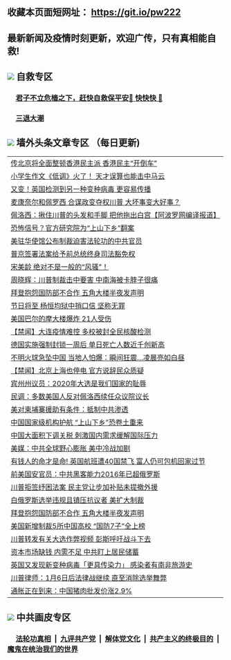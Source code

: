 ## 收藏本页面短网址： https://git.io/pw222
## 最新新闻及疫情时刻更新，欢迎广传，只有真相能自救! 



## <img src="https://img.icons8.com/cute-clipart/2x/circled-right.png">  自救专区

 ### &nbsp;&nbsp;&nbsp;&nbsp; [君子不立危樯之下，赶快自救保平安🍎 快快快 📩](https://github.com/pwgy/td/blob/master/README.md)
 
 ### &nbsp;&nbsp;&nbsp;&nbsp; [三退大潮](https://is.gd/fCPoKo) 
 
## <img src="https://img.icons8.com/cute-clipart/2x/circled-right.png"> 墙外头条文章专区 （每日更新)

<Table>
<tr><td colspan="2" align="left"><a href="https://ocskusam.xhuyd.press/?name=c1258878&key=encdeuyadochlaxz&from=pw2">传北京将全面整顿香港民主派 香港民主“开倒车”</a></td></tr>
<tr><td colspan="2" align="left"><a href="https://ocskusam.xhuyd.press/?name=c1258945&key=encdeuyadochlaxz&from=pw2">小学生作文《低调》火了！ 天才误算也能击中马云</a></td></tr>
<tr><td colspan="2" align="left"><a href="https://ocskusam.xhuyd.press/?name=c1258930&key=encdeuyadochlaxz&from=pw2">又变！英国检测到另一种变种病毒 更容易传播</a></td></tr>
<tr><td colspan="2" align="left"><a href="https://ocskusam.xhuyd.press/?name=c1258942&key=encdeuyadochlaxz&from=pw2">麦康奈尔和佩罗西 合谋政变夺权川普 大坏事变大好事？</a></td></tr>
<tr><td colspan="2" align="left"><a href="https://ocskusam.xhuyd.press/?name=c1258950&key=encdeuyadochlaxz&from=pw2">佩洛西：揪住川普的头发和手脚 把他拖出白宫【阿波罗网编译报道】</a></td></tr>
<tr><td colspan="2" align="left"><a href="https://ocskusam.xhuyd.press/?name=c1258944&key=encdeuyadochlaxz&from=pw2">恐怖信号？官方研究院为“上山下乡”翻案</a></td></tr>
<tr><td colspan="2" align="left"><a href="https://ocskusam.xhuyd.press/?name=c1258935&key=encdeuyadochlaxz&from=pw2">美驻华使馆公布制裁迫害法轮功的中共官员</a></td></tr>
<tr><td colspan="2" align="left"><a href="https://ocskusam.xhuyd.press/?name=c1258928&key=encdeuyadochlaxz&from=pw2">普京签署法案给予前总统终身司法豁免权</a></td></tr>
<tr><td colspan="2" align="left"><a href="https://ocskusam.xhuyd.press/?name=c1258951&key=encdeuyadochlaxz&from=pw2">宋美龄 绝对不是一般的“风骚”！</a></td></tr>
<tr><td colspan="2" align="left"><a href="https://ocskusam.xhuyd.press/?name=c1258872&key=encdeuyadochlaxz&from=pw2">周晓辉：川普制裁击中要害 中南海被卡脖子很痛</a></td></tr>
<tr><td colspan="2" align="left"><a href="https://ocskusam.xhuyd.press/?name=c1258925&key=encdeuyadochlaxz&from=pw2">拜登抱怨国防部不合作 五角大楼半夜发声明</a></td></tr>
<tr><td colspan="2" align="left"><a href="https://ocskusam.xhuyd.press/?name=c1258861&key=encdeuyadochlaxz&from=pw2">节日将至 杨恒均狱中捎口信 坚称无罪</a></td></tr>
<tr><td colspan="2" align="left"><a href="https://ocskusam.xhuyd.press/?name=c1258938&key=encdeuyadochlaxz&from=pw2">美国巴尔的摩大楼爆炸 21人受伤</a></td></tr>
<tr><td colspan="2" align="left"><a href="https://ocskusam.xhuyd.press/?name=c1258862&key=encdeuyadochlaxz&from=pw2">【禁闻】大连疫情难控 多校被封全民核酸检测</a></td></tr>
<tr><td colspan="2" align="left"><a href="https://ocskusam.xhuyd.press/?name=c1258941&key=encdeuyadochlaxz&from=pw2">德国实施强制封锁一周后 单日死亡人数近千创新高</a></td></tr>
<tr><td colspan="2" align="left"><a href="https://ocskusam.xhuyd.press/?name=c1258885&key=encdeuyadochlaxz&from=pw2">不明火球急坠中国 当地人怕爆：瞬间狂震…凌晨亮如白昼</a></td></tr>
<tr><td colspan="2" align="left"><a href="https://ocskusam.xhuyd.press/?name=c1258863&key=encdeuyadochlaxz&from=pw2">【禁闻】北京上海也停电 官方说辞民众质疑</a></td></tr>
<tr><td colspan="2" align="left"><a href="https://ocskusam.xhuyd.press/?name=c1258939&key=encdeuyadochlaxz&from=pw2">宾州州议员：2020年大选是我们国家的耻辱</a></td></tr>
<tr><td colspan="2" align="left"><a href="https://ocskusam.xhuyd.press/?name=c1258923&key=encdeuyadochlaxz&from=pw2">民调：多数美国人反对佩洛西续任众议院议长</a></td></tr>
<tr><td colspan="2" align="left"><a href="https://ocskusam.xhuyd.press/?name=c1258929&key=encdeuyadochlaxz&from=pw2">美对柬埔寨援助有条件：抵制中共渗透</a></td></tr>
<tr><td colspan="2" align="left"><a href="https://ocskusam.xhuyd.press/?name=c1258877&key=encdeuyadochlaxz&from=pw2">中国国家级机构护航 “上山下乡”恐卷土重来</a></td></tr>
<tr><td colspan="2" align="left"><a href="https://ocskusam.xhuyd.press/?name=c1258897&key=encdeuyadochlaxz&from=pw2">中国大面积下调关税 刺激国内需求缓解国际压力</a></td></tr>
<tr><td colspan="2" align="left"><a href="https://ocskusam.xhuyd.press/?name=c1258926&key=encdeuyadochlaxz&from=pw2">美媒：中共全球野心膨胀 美中冷战加剧</a></td></tr>
<tr><td colspan="2" align="left"><a href="https://ocskusam.xhuyd.press/?name=c1258943&key=encdeuyadochlaxz&from=pw2">有钱人的命才是命! 英国航班遭40国禁飞 富人仍可包机回家过节</a></td></tr>
<tr><td colspan="2" align="left"><a href="https://ocskusam.xhuyd.press/?name=c1258927&key=encdeuyadochlaxz&from=pw2">前美国安官员：中共黑客能力2016年已超俄罗斯</a></td></tr>
<tr><td colspan="2" align="left"><a href="https://ocskusam.xhuyd.press/?name=c1258924&key=encdeuyadochlaxz&from=pw2">川普拒签纾困法案 民主党让步加补贴未提撤外援</a></td></tr>
<tr><td colspan="2" align="left"><a href="https://ocskusam.xhuyd.press/?name=c1258940&key=encdeuyadochlaxz&from=pw2">白俄罗斯选举违规且镇压抗议者 美扩大制裁</a></td></tr>
<tr><td colspan="2" align="left"><a href="https://ocskusam.xhuyd.press/?name=c1258871&key=encdeuyadochlaxz&from=pw2">拜登抱怨国防部不合作 五角大楼半夜发声明</a></td></tr>
<tr><td colspan="2" align="left"><a href="https://ocskusam.xhuyd.press/?name=c1258886&key=encdeuyadochlaxz&from=pw2">美国新增制裁5所中国高校 “国防7子”全上榜</a></td></tr>
<tr><td colspan="2" align="left"><a href="https://ocskusam.xhuyd.press/?name=c1258888&key=encdeuyadochlaxz&from=pw2">川普转发有关大选作弊视频 彭斯呼吁战斗下去</a></td></tr>
<tr><td colspan="2" align="left"><a href="https://ocskusam.xhuyd.press/?name=c1258918&key=encdeuyadochlaxz&from=pw2">资本市场缺钱 内需不足 中共盯上居民储蓄</a></td></tr>
<tr><td colspan="2" align="left"><a href="https://ocskusam.xhuyd.press/?name=c1258952&key=encdeuyadochlaxz&from=pw2">英国又发现新变种病毒「更具传染力」 感染者有南非旅游史</a></td></tr>
<tr><td colspan="2" align="left"><a href="https://ocskusam.xhuyd.press/?name=c1258922&key=encdeuyadochlaxz&from=pw2">川普律师：1月6日后法律战继续 直至消除选举舞弊</a></td></tr>
<tr><td colspan="2" align="left"><a href="https://ocskusam.xhuyd.press/?name=c1258916&key=encdeuyadochlaxz&from=pw2">通胀正在到来：中国猪肉批发价涨2.9%</a></td></tr>

 </Table>

## <img src="https://img.icons8.com/cute-clipart/2x/circled-right.png"> 中共画皮专区


 ### &nbsp;&nbsp;&nbsp;&nbsp; [法轮功真相](https://github.com/begood0513/basic/blob/master/README.md) &nbsp;|&nbsp; [九评共产党](https://github.com/begood0513/9ping.md/blob/master/README.md) &nbsp;|&nbsp; [解体党文化](https://github.com/begood0513/jtdwh.md/blob/master/README.md)   &nbsp;|&nbsp; [共产主义的终极目的](https://github.com/begood0513/gczydzjmd.md/blob/master/README.md) &nbsp;|&nbsp; [魔鬼在统治我们的世界](https://github.com/begood0513/gczydzjmd.md/blob/master/README.md) 

